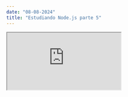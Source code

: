 ```yaml
---
date: "08-08-2024"
title: "Estudiando Node.js parte 5"
---
```

<iframe src="https://www.youtube.com/embed/z10Nn6JdFac" allowfullscreen></iframe>
